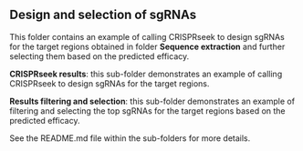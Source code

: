 ## Design and selection of sgRNAs ## 

This folder contains an example of calling CRISPRseek to design sgRNAs for the target regions obtained in folder **Sequence extraction** and further selecting them based on the predicted efficacy. 

**CRISPRseek results**: this sub-folder demonstrates an example of calling CRISPRseek to design sgRNAs for the target regions. 

**Results filtering and selection**: this sub-folder demonstrates an example of filtering and selecting the top sgRNAs for the target regions based on the predicted efficacy. 

See the README.md file within the sub-folders for more details. 
